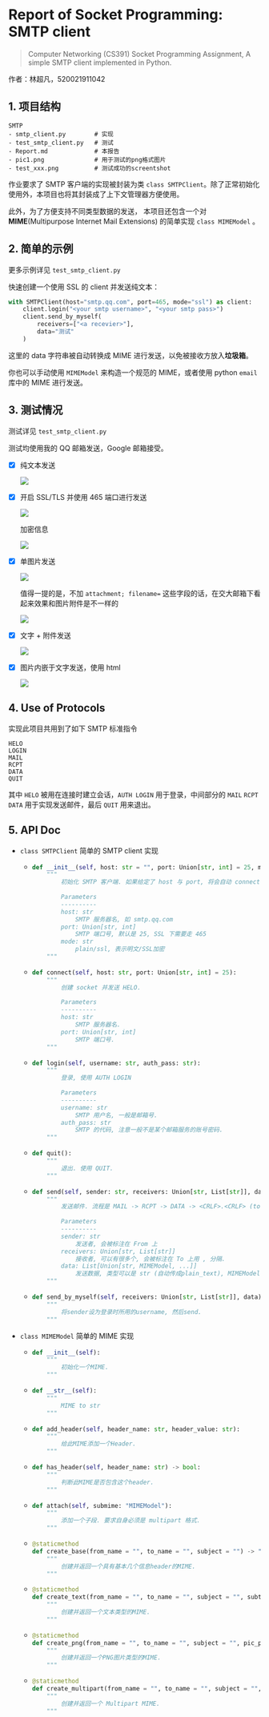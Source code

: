# Report of Socket Programming: SMTP client

> Computer Networking (CS391) Socket Programming Assignment, A simple SMTP client implemented in Python.

作者：林超凡，520021911042

## 1. 项目结构

```
SMTP
- smtp_client.py        # 实现
- test_smtp_client.py   # 测试
- Report.md             # 本报告
- pic1.png              # 用于测试的png格式图片
- test_xxx.png          # 测试成功的screentshot
```

作业要求了 SMTP 客户端的实现被封装为类 `class SMTPClient`。除了正常初始化使用外，本项目也将其封装成了上下文管理器方便使用。

此外，为了方便支持不同类型数据的发送， 本项目还包含一个对 **MIME**(Multipurpose Internet Mail Extensions) 的简单实现 `class MIMEModel` 。

## 2. 简单的示例

更多示例详见 `test_smtp_client.py` 

快速创建一个使用 SSL 的 client 并发送纯文本：

```python
with SMTPClient(host="smtp.qq.com", port=465, mode="ssl") as client:
    client.login("<your smtp username>", "<your smtp pass>")
    client.send_by_myself(
        receivers=["<a recevier>"],
        data="测试"
    )
```

这里的 data 字符串被自动转换成 MIME 进行发送，以免被接收方放入**垃圾箱**。

你也可以手动使用 `MIMEModel` 来构造一个规范的 MIME，或者使用 python `email` 库中的 MIME 进行发送。

## 3. 测试情况

测试详见  `test_smtp_client.py` 

测试均使用我的 QQ 邮箱发送，Google 邮箱接受。

- [x] 纯文本发送

  ![](test_plain_text.png)

- [x] 开启 SSL/TLS 并使用 465 端口进行发送

  ![](test_ssl.png)

  加密信息

  ![](test_ssl1.png)

- [x] 单图片发送

  ![](test_single_picture.png)

  值得一提的是，不加 `attachment; filename=` 这些字段的话，在交大邮箱下看起来效果和图片附件是不一样的

  ![](test_single_picture1.png)

- [x] 文字 + 附件发送

  ![](test_attachment.png)

- [x] 图片内嵌于文字发送，使用 html

  ![](test_html.png)

## 4. Use of Protocols

实现此项目共用到了如下 SMTP 标准指令

```
HELO
LOGIN
MAIL
RCPT
DATA
QUIT
```

其中 `HELO` 被用在连接时建立会话，`AUTH LOGIN` 用于登录，中间部分的 `MAIL` `RCPT` `DATA` 用于实现发送邮件，最后 `QUIT` 用来退出。

## 5. API Doc

- `class SMTPClient`  简单的 SMTP client 实现

  - ```python
    def __init__(self, host: str = "", port: Union[str, int] = 25, mode = "plain"):
        """
        	初始化 SMTP 客户端. 如果给定了 host 与 port, 将会自动 connect.
        	
        	Parameters
        	----------
        	host: str
        		SMTP 服务器名, 如 smtp.qq.com
            port: Union[str, int]
            	SMTP 端口号, 默认是 25, SSL 下需要走 465
            mode: str
            	plain/ssl, 表示明文/SSL加密
        """
    ```

  - ```python
    def connect(self, host: str, port: Union[str, int] = 25):
        """
        	创建 socket 并发送 HELO.
        	
        	Parameters
        	----------
        	host: str
        		SMTP 服务器名.
            port: Union[str, int]
            	SMTP 端口号.
        """
    ```

  - ```python
    def login(self, username: str, auth_pass: str):
        """
        	登录, 使用 AUTH LOGIN
        	
        	Parameters
        	----------
        	username: str
        		SMTP 用户名, 一般是邮箱号.
            auth_pass: str
            	SMTP 的代码, 注意一般不是某个邮箱服务的账号密码.
        """
    ```

  - ```python
    def quit():
        """
        	退出. 使用 QUIT.
        """
    ```

  - ```python
    def send(self, sender: str, receivers: Union[str, List[str]], data):
        """
        	发送邮件. 流程是 MAIL -> RCPT -> DATA -> <CRLF>.<CRLF> (to end it)
        	
        	Parameters
        	----------
        	sender: str
        		发送者, 会被标注在 From 上
            receivers: Union[str, List[str]]
            	接收者, 可以有很多个, 会被标注在 To 上用 , 分隔.
            data: List[Union[str, MIMEModel, ...]]
            	发送数据, 类型可以是 str (自动传成plain_text), MIMEModel 或者 python email包里的 MIME
        """
    ```

  - ```python
    def send_by_myself(self, receivers: Union[str, List[str]], data):
    	"""
    		将sender设为登录时所用的username, 然后send.
        """
    ```

- `class MIMEModel`  简单的 MIME 实现

  - ```python
    def __init__(self):
    	"""
    		初始化一个MIME.
    	"""
    ```

  - ```python
    def __str__(self):
    	"""
    		MIME to str
    	"""
    ```

  - ```python
    def add_header(self, header_name: str, header_value: str):
        """
        	给此MIME添加一个Header.
        """
    ```

  - ```python
    def has_header(self, header_name: str) -> bool:
        """
            判断此MIME是否包含这个header.
        """
    ```

  - ```python
    def attach(self, submime: "MIMEModel"):
        """
            添加一个子段. 要求自身必须是 multipart 格式.
        """
    ```

  - ```python
    @staticmethod
    def create_base(from_name = "", to_name = "", subject = "") -> "MIMEModel":
    	"""
    		创建并返回一个具有基本几个信息header的MIME.
    	"""
    ```

  - ```python
    @staticmethod
    def create_text(from_name = "", to_name = "", subject = "", subtype="plain", text = []) -> "MIMEModel":
        """
    		创建并返回一个文本类型的MIME.
    	"""
    ```

  - ```python
    @staticmethod
    def create_png(from_name = "", to_name = "", subject = "", pic_path: str = "", file_name: str = "") -> "MIMEModel":
        """
    		创建并返回一个PNG图片类型的MIME.
    	"""
    ```

  - ```python
    @staticmethod
    def create_multipart(from_name = "", to_name = "", subject = "", subtype = "related") -> "MIMEModel":
    	"""
    		创建并返回一个 Multipart MIME.
    	"""
    ```